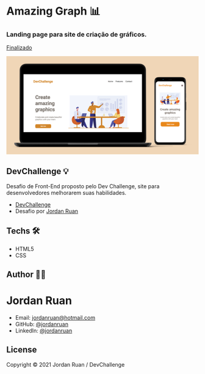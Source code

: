 # Amazing Graph 📊
  ### Landing page para site de criação de gráficos. 
  <a href="https://jordanruan.github.io/AmazingGraph/">Finalizado</a>

![banner](https://github.com/jordanruan/AmazingGraph/blob/main/design/desktop-mobile.png?raw=true)



## DevChallenge 💡
Desafio de Front-End proposto pelo Dev Challenge, site para desenvolvedores melhorarem suas habilidades.
- <a href="https://devchallenge.com.br/challenges/5ec9a7fc10e94a38493d3910/details">DevChallenge</a>
- Desafio por <a href="https://github.com/jordanruan/AmazingGraph">Jordan Ruan</a>

## Techs 🛠
- HTML5
- CSS


## Author 👨‍💻

  # Jordan Ruan

  
- Email: jordanruan@hotmail.com 
- GitHub: [@jordanruan](https://github.com/jordanruan)
- LinkedIn: [@jordanruan](https://linkedin.com/in/jordanruan)






## License

Copyright © 2021 Jordan Ruan / DevChallenge
